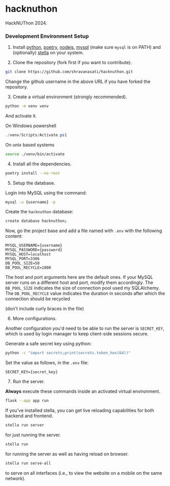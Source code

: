# hacknuthon

HackNUThon 2024.


### Development Environment Setup

1. Install [python](https://python.org), [poetry](https://python-poetry.org/), [nodejs](https://nodejs.org/en/download), [mysql](https://www.mysql.com/products/community/) (make sure `mysql` is on PATH) and (optionally) [stella](https://github.com/shravanasati/stellapy) on your system.

2. Clone the repository (fork first if you want to contribute).

```sh
git clone https://github.com/shravanasati/hacknuthon.git
```

Change the github username in the above URL if you have forked the repository.

3. Create a virtual environment (strongly recommended). 

```sh
python -m venv venv
```

And activate it.

On Windows powershell
```powershell
./venv/Scripts/Activate.ps1
```

On unix based systems
```sh
source ./venv/bin/activate
```

4. Install all the dependencies.

```sh
poetry install --no-root
```

5. Setup the database.

Login into MySQL using the command:
```sh
mysql -u {username} -p
```

Create the `hacknuthon` database:
```sh
create database hacknuthon;
```

Now, go the project base and add a file named with `.env` with the following content:

```
MYSQL_USERNAME={username}
MYSQL_PASSWORD={password}
MYSQL_HOST=localhost
MYSQL_PORT=3306
DB_POOL_SIZE=50
DB_POOL_RECYCLE=1800
```

The host and port arguments here are the default ones. If your MySQL server runs on a different host and port, modify them accordingly. The `DB_POOL_SIZE` indicates the size of connection pool used my SQLAlchemy. The `DB_POOL_RECYCLE` value indicates the duration in seconds after which the connection should be recycled

(don't include curly braces in the file)

6. More configurations.

Another configuration you'd need to be able to run the server is `SECRET_KEY`, which is used by login manager to keep client-side sessions secure.

Generate a safe secret key using python:
```sh
python -c "import secrets;print(secrets.token_hex(64))"
```

Set the value as follows, in the `.env` file:
```
SECRET_KEY={secret_key}
```


7. Run the server.

**Always** execute these commands inside an activated virtual environment.

```sh
flask --app app run
```

If you've installed stella, you can get live reloading capabilities for both backend and frontend.

```sh
stella run server
```
for just running the server.

```sh
stella run
```
for running the server as well as having reload on browser.

```sh
stella run serve-all
```
to serve on all interfaces (i.e., to view the website on a mobile on the same network).